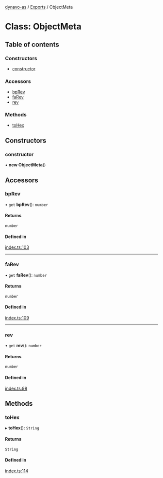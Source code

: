 [dynavo-as](../README.md) / [Exports](../modules.md) / ObjectMeta

# Class: ObjectMeta

## Table of contents

### Constructors

- [constructor](ObjectMeta.md#constructor)

### Accessors

- [bpRev](ObjectMeta.md#bprev)
- [faRev](ObjectMeta.md#farev)
- [rev](ObjectMeta.md#rev)

### Methods

- [toHex](ObjectMeta.md#tohex)

## Constructors

### constructor

• **new ObjectMeta**()

## Accessors

### bpRev

• `get` **bpRev**(): `number`

#### Returns

`number`

#### Defined in

[index.ts:103](https://github.com/dynavolabs/dynavo-as/blob/bdc283e/assembly/index.ts#L103)

___

### faRev

• `get` **faRev**(): `number`

#### Returns

`number`

#### Defined in

[index.ts:109](https://github.com/dynavolabs/dynavo-as/blob/bdc283e/assembly/index.ts#L109)

___

### rev

• `get` **rev**(): `number`

#### Returns

`number`

#### Defined in

[index.ts:98](https://github.com/dynavolabs/dynavo-as/blob/bdc283e/assembly/index.ts#L98)

## Methods

### toHex

▸ **toHex**(): `String`

#### Returns

`String`

#### Defined in

[index.ts:114](https://github.com/dynavolabs/dynavo-as/blob/bdc283e/assembly/index.ts#L114)
